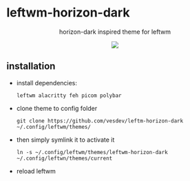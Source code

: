 # leftwm-horizon-dark
<p align="center">horizon-dark inspired theme for leftwm</p>
<p align="center"><img src="https://i.imgur.com/RoRgnXP_d.webp?maxwidth=760&fidelity=grand"/></p>


## installation
- install dependencies:

    ``leftwm alacritty feh picom polybar``

 - clone theme to config folder
    ```
    git clone https://github.com/vesdev/leftm-horizon-dark ~/.config/leftwm/themes/
    ```

- then simply symlink it to activate it
    ```
    ln -s ~/.config/leftwm/themes/leftwm-horizon-dark ~/.config/leftwn/themes/current
    ```

-   reload leftwm

